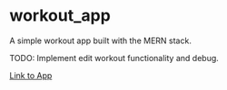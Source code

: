 # workout_app

A simple workout app built with the MERN stack. 

TODO: Implement edit workout functionality and debug.


[Link to App](https://traynr.herokuapp.com/)